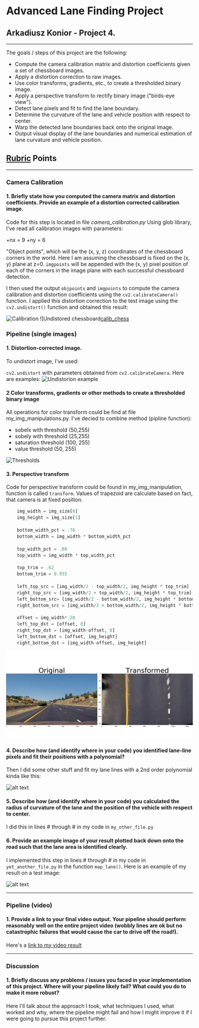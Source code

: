 # **Advanced Lane Finding Project**

## Arkadiusz Konior - Project 4.

---

The goals / steps of this project are the following:

* Compute the camera calibration matrix and distortion coefficients given a set of chessboard images.
* Apply a distortion correction to raw images.
* Use color transforms, gradients, etc., to create a thresholded binary image.
* Apply a perspective transform to rectify binary image ("birds-eye view").
* Detect lane pixels and fit to find the lane boundary.
* Determine the curvature of the lane and vehicle position with respect to center.
* Warp the detected lane boundaries back onto the original image.
* Output visual display of the lane boundaries and numerical estimation of lane curvature and vehicle position.

[//]: # (Image References)

[calib]: ./imgs/calib.png "Calibration examples"
[calib_chess]: ./imgs/calib_chec.png "Calibration chessobard"
[distortion]: ./imgs/distortion.png "Distortion examples"
[thresh]: ./imgs/thresh.png "Thresold examples"
[transform]: ./imgs/transform.png "Transform examples"


[image3]: ./examples/binary_combo_example.jpg "Binary Example"
[image4]: ./examples/warped_straight_lines.jpg "Warp Example"
[image5]: ./examples/color_fit_lines.jpg "Fit Visual"
[image6]: ./examples/example_output.jpg "Output"
[video1]: ./project_video.mp4 "Video"

## [Rubric](https://review.udacity.com/#!/rubrics/571/view) Points

---

### Camera Calibration

#### 1. Briefly state how you computed the camera matrix and distortion coefficients. Provide an example of a distortion corrected calibration image.

Code for this step is located in file *camera_calibration.py*
Using glob library, I've read all calibration images with parameters:

+nx = 9
+ny = 6

"Object points", which will be the (x, y, z) coordinates of the chessboard corners in the world. Here I am assuming the chessboard is fixed on the (x, y) plane at z=0. `imgpoints` will be appended with the (x, y) pixel position of each of the corners in the image plane with each successful chessboard detection.  

I then used the output `objpoints` and `imgpoints` to compute the camera calibration and distortion coefficients using the `cv2.calibrateCamera()` function.  I applied this distortion correction to the test image using the `cv2.undistort()` function and obtained this result: 

![Calibration][calib]
![Undistored chessboard[calib_chess]


### Pipeline (single images)

#### 1.  Distortion-corrected image.

To undistort image, I've used:

`cv2.undistort` with parameters obtained from `cv2.calibrateCamera`. Here are examples:
![Undistorion example][distortion]

#### 2 Color transforms, gradients or other methods to create a thresholded binary image

All operations for color transform could be find at file my_img_manipulations.py. I've decied to combine method (pipline function):

+ sobelx with threshold (50,255)
+ sobely with threshold (25,255)
+ saturation threshold (100, 255)
+ value threshold (50, 255)


![Thresholds][thresh]

#### 3. Perspective transform

Code for perspective transform could be found in my_img_manipulation, function is called `transform`. Values of trapezoid are calculate based on fact, that camera is at fixed position. 

```python
    img_width = img_size[0]
    img_height = img_size[1]

    bottom_width_pct = .76
    bottom_width = img_width * bottom_width_pct

    top_width_pct = .08
    top_width = img_width * top_width_pct

    top_trim = .62
    bottom_trim = 0.935

    left_top_src = [img_width/2 - top_width/2, img_height * top_trim]
    right_top_src = [img_width/2 + top_width/2, img_height * top_trim]
    left_bottom_src= [img_width/2 - bottom_width/2, img_height * bottom_trim]
    right_bottom_src = [img_width/2 + bottom_width/2, img_height * bottom_trim]
    
    offset = img_width*.20
    left_top_dst = [offset, 0]
    right_top_dst = [img_width-offset, 0]
    left_bottom_dst = [offset, img_height]
    right_bottom_dst = [img_width-offset, img_height]
```


![Transformation example][transform]

#### 4. Describe how (and identify where in your code) you identified lane-line pixels and fit their positions with a polynomial?

Then I did some other stuff and fit my lane lines with a 2nd order polynomial kinda like this:

![alt text][image5]

#### 5. Describe how (and identify where in your code) you calculated the radius of curvature of the lane and the position of the vehicle with respect to center.

I did this in lines # through # in my code in `my_other_file.py`

#### 6. Provide an example image of your result plotted back down onto the road such that the lane area is identified clearly.

I implemented this step in lines # through # in my code in `yet_another_file.py` in the function `map_lane()`.  Here is an example of my result on a test image:

![alt text][image6]

---

### Pipeline (video)

#### 1. Provide a link to your final video output.  Your pipeline should perform reasonably well on the entire project video (wobbly lines are ok but no catastrophic failures that would cause the car to drive off the road!).

Here's a [link to my video result](./project_video.mp4)

---

### Discussion

#### 1. Briefly discuss any problems / issues you faced in your implementation of this project.  Where will your pipeline likely fail?  What could you do to make it more robust?

Here I'll talk about the approach I took, what techniques I used, what worked and why, where the pipeline might fail and how I might improve it if I were going to pursue this project further.  
